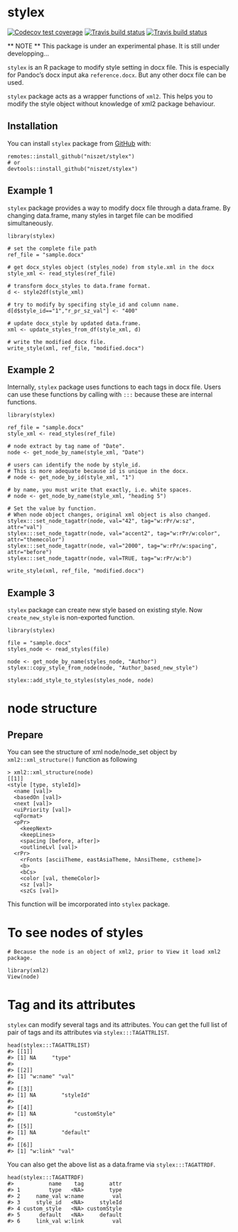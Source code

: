 
<!-- README.md is generated from README.Rmd. Please edit that file -->

stylex
======

<!-- badges: start -->

[![Codecov test
coverage](https://codecov.io/gh/niszet/stylex/branch/master/graph/badge.svg)](https://codecov.io/gh/niszet/stylex?branch=master)
[![Travis build
status](https://travis-ci.com/niszet/stylex.svg?branch=master)](https://travis-ci.com/niszet/stylex)
[![Travis build
status](https://travis-ci.org/niszet/stylex.svg?branch=master)](https://travis-ci.org/niszet/stylex)
<!-- badges: end -->

\*\* NOTE \*\* This package is under an experimental phase. It is still
under developping…

`stylex` is an R package to modify style setting in docx file. This is
especially for Pandoc’s docx input aka `reference.docx`. But any other
docx file can be used.

`stylex` package acts as a wrapper functions of `xml2`. This helps you
to modify the style object without knowledge of xml2 package behaviour.

Installation
------------

You can install `stylex` package from
[GitHub](https://github.com/niszet/stylex) with:

    remotes::install_github("niszet/stylex")
    # or
    devtools::install_github("niszet/stylex")

Example 1
---------

`stylex` package provides a way to modify docx file through a
data.frame. By changing data.frame, many styles in target file can be
modified simultaneously.

    library(stylex)

    # set the complete file path
    ref_file = "sample.docx"

    # get docx_styles object (styles_node) from style.xml in the docx
    style_xml <- read_styles(ref_file)

    # transform docx_styles to data.frame format.
    d <- style2df(style_xml)

    # try to modify by specifing style_id and column name.
    d[d$style_id=="1","r_pr_sz_val"] <- "400"

    # update docx_style by updated data.frame.
    xml <- update_styles_from_df(style_xml, d)

    # write the modified docx file.
    write_style(xml, ref_file, "modified.docx")

Example 2
---------

Internally, `stylex` package uses functions to each tags in docx file.
Users can use these functions by calling with `:::` because these are
internal functions.

    library(stylex)

    ref_file = "sample.docx"
    style_xml <- read_styles(ref_file)

    # node extract by tag name of "Date".
    node <- get_node_by_name(style_xml, "Date")

    # users can identify the node by style_id.
    # This is more adequate because id is unique in the docx.
    # node <- get_node_by_id(style_xml, "1")

    # by name, you must write that exactly, i.e. white spaces.
    # node <- get_node_by_name(style_xml, "heading 5")

    # Set the value by function.
    # When node object changes, original xml object is also changed.
    stylex:::set_node_tagattr(node, val="42", tag="w:rPr/w:sz", attr="val")
    stylex:::set_node_tagattr(node, val="accent2", tag="w:rPr/w:color", attr="themecolor")
    stylex:::set_node_tagattr(node, val="2000", tag="w:rPr/w:spacing", attr="before")
    stylex:::set_node_tagattr(node, val=TRUE, tag="w:rPr/w:b")

    write_style(xml, ref_file, "modified.docx")

Example 3
---------

`stylex` package can create new style based on existing style. Now
`create_new_style` is non-exported function.

    library(stylex)

    file = "sample.docx"
    styles_node <- read_styles(file)

    node <- get_node_by_name(styles_node, "Author")
    stylex::copy_style_from_node(node, "Author_based_new_style")

    stylex::add_style_to_styles(styles_node, node)

node structure
==============

Prepare
-------

You can see the structure of xml node/node\_set object by
`xml2::xml_structure()` function as following

    > xml2::xml_structure(node)
    [[1]]
    <style [type, styleId]>
      <name [val]>
      <basedOn [val]>
      <next [val]>
      <uiPriority [val]>
      <qFormat>
      <pPr>
        <keepNext>
        <keepLines>
        <spacing [before, after]>
        <outlineLvl [val]>
      <rPr>
        <rFonts [asciiTheme, eastAsiaTheme, hAnsiTheme, cstheme]>
        <b>
        <bCs>
        <color [val, themeColor]>
        <sz [val]>
        <szCs [val]>

This function will be imcorporated into `stylex` package.

To see nodes of styles
======================

    # Because the node is an object of xml2, prior to View it load xml2 package.

    library(xml2)
    View(node)

Tag and its attributes
======================

`stylex` can modify several tags and its attributes. You can get the
full list of pair of tags and its attributes via `stylex:::TAGATTRLIST`.

    head(stylex:::TAGATTRLIST)
    #> [[1]]
    #> [1] NA     "type"
    #> 
    #> [[2]]
    #> [1] "w:name" "val"   
    #> 
    #> [[3]]
    #> [1] NA        "styleId"
    #> 
    #> [[4]]
    #> [1] NA            "customStyle"
    #> 
    #> [[5]]
    #> [1] NA        "default"
    #> 
    #> [[6]]
    #> [1] "w:link" "val"

You can also get the above list as a data.frame via
`stylex:::TAGATTRDF`.

    head(stylex:::TAGATTRDF)
    #>           name    tag        attr
    #> 1         type   <NA>        type
    #> 2     name_val w:name         val
    #> 3     style_id   <NA>     styleId
    #> 4 custom_style   <NA> customStyle
    #> 5      default   <NA>     default
    #> 6     link_val w:link         val
